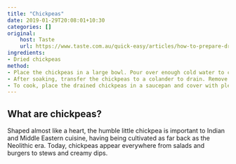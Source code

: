 ```yaml
---
title: "Chickpeas"
date: 2019-01-29T20:08:01+10:30
categories: []
original:
    host: Taste
    url: https://www.taste.com.au/quick-easy/articles/how-to-prepare-dried-chickpeas/t3mrrg7p
ingredients:
- Dried chickpeas
method:
- Place the chickpeas in a large bowl. Pour over enough cold water to cover completely. Set aside overnight to soak.
- After soaking, transfer the chickpeas to a colander to drain. Remove and discard any discoloured chickpeas.
- To cook, place the drained chickpeas in a saucepan and cover with plenty of fresh cold water. Simmer until plump and tender
---
```


## What are chickpeas?
Shaped almost like a heart, the humble little chickpea is important to Indian and Middle Eastern cuisine, having being cultivated as far back as the Neolithic era. Today, chickpeas appear everywhere from salads and burgers to stews and creamy dips.